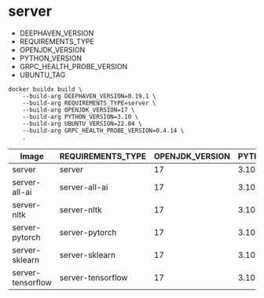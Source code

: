 # server

* DEEPHAVEN_VERSION
* REQUIREMENTS_TYPE
* OPENJDK_VERSION
* PYTHON_VERSION
* GRPC_HEALTH_PROBE_VERSION
* UBUNTU_TAG

```
docker buildx build \
    --build-arg DEEPHAVEN_VERSION=0.19.1 \
    --build-arg REQUIREMENTS_TYPE=server \
    --build-arg OPENJDK_VERSION=17 \
    --build-arg PYTHON_VERSION=3.10 \
    --build-arg UBUNTU_VERSION=22.04 \
    --build-arg GRPC_HEALTH_PROBE_VERSION=0.4.14 \
    .
```

| Image                | REQUIREMENTS_TYPE | OPENJDK_VERSION | PYTHON_VERSION | UBUNTU_VERSION |
| -------------------- | ----------------- | --------------- | -------------- | -------------- |
| server               | server            | 17              | 3.10           | 22.04          |
| server-all-ai        | server-all-ai     | 17              | 3.10           | 22.04          |
| server-nltk          | server-nltk       | 17              | 3.10           | 22.04          |
| server-pytorch       | server-pytorch    | 17              | 3.10           | 22.04          |
| server-sklearn       | server-sklearn    | 17              | 3.10           | 22.04          |
| server-tensorflow    | server-tensorflow | 17              | 3.10           | 22.04          |
